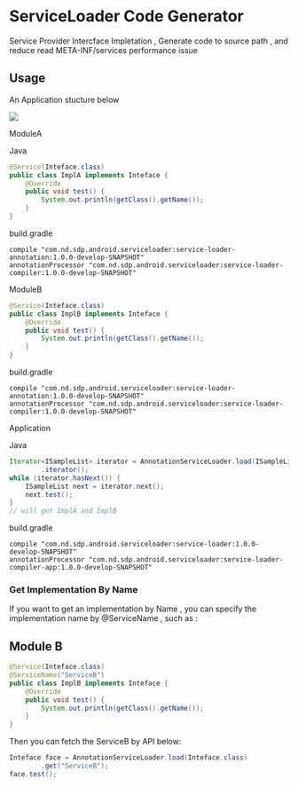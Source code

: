 # ServiceLoader Code Generator

Service Provider Intercface Impletation , Generate code to source path , and reduce read META-INF/services performance issue

## Usage

An Application stucture below

![](https://ws1.sinaimg.cn/large/6e1c877fgy1fqrevz8fn9j20ea0abaa2.jpg)


ModuleA

Java
```Java
@Service(Inteface.class)
public class ImplA implements Inteface {
    @Override
    public void test() {
        System.out.println(getClass().getName());
    }
}
```

build.gradle
```Gradle
compile "com.nd.sdp.android.serviceloader:service-loader-annotation:1.0.0-develop-SNAPSHOT"
annotationProcessor "com.nd.sdp.android.serviceloader:service-loader-compiler:1.0.0-develop-SNAPSHOT"
```

ModuleB

```Java
@Service(Inteface.class)
public class ImplB implements Inteface {
    @Override
    public void test() {
        System.out.println(getClass().getName());
    }
}
```

build.gradle
```Gradle
compile "com.nd.sdp.android.serviceloader:service-loader-annotation:1.0.0-develop-SNAPSHOT"
annotationProcessor "com.nd.sdp.android.serviceloader:service-loader-compiler:1.0.0-develop-SNAPSHOT"
```

Application

Java
```Java
Iterator<ISampleList> iterator = AnnotationServiceLoader.load(ISampleList.class)
        .iterator();
while (iterator.hasNext()) {
    ISampleList next = iterator.next();
    next.test();
}
// will get ImplA and ImplB
```

build.gradle

```Gradle
compile "com.nd.sdp.android.serviceloader:service-loader:1.0.0-develop-SNAPSHOT"
annotationProcessor "com.nd.sdp.android.serviceloader:service-loader-compiler-app:1.0.0-develop-SNAPSHOT"
```

### Get Implementation By Name

If you want to get an implementation by Name , you can specify the implementation name by @ServiceName , such as :

## Module B

```java
@Service(Inteface.class)
@ServiceName("ServiceB")
public class ImplB implements Inteface {
    @Override
    public void test() {
        System.out.println(getClass().getName());
    }
}
```

Then you can fetch the ServiceB by API below:

```java
Inteface face = AnnotationServiceLoader.load(Inteface.class)
        .get("ServiceB");
face.test();
```